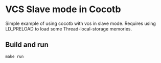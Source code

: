 # VCS Slave mode in Cocotb

Simple example of using cocotb with vcs in slave mode. Requires using LD_PRELOAD to load some Thread-local-storage memories. 

## Build and run

`make run`

